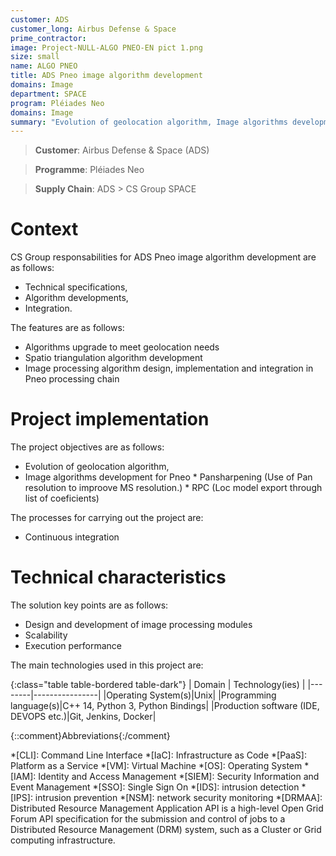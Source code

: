 ```yaml
---
customer: ADS
customer_long: Airbus Defense & Space
prime_contractor: 
image: Project-NULL-ALGO PNEO-EN pict 1.png
size: small
name: ALGO PNEO
title: ADS Pneo image algorithm development
domains: Image
department: SPACE
program: Pléiades Neo
domains: Image
summary: "Evolution of geolocation algorithm, Image algorithms development for Pneo. * Pansharpening (Use of Pan resolution to improove MS resolution.). * RPC (Loc model export through list of coeficients)"
---
```


> __Customer__\: Airbus Defense & Space (ADS)

> __Programme__\: Pléiades Neo

> __Supply Chain__\: ADS >  CS Group SPACE


# Context


CS Group responsabilities for ADS Pneo image algorithm development are as follows:
* Technical specifications,
* Algorithm developments,
* Integration.



The features are as follows:
* Algorithms upgrade to meet geolocation needs
* Spatio triangulation algorithm development
* Image processing algorithm design, implementation and integration in Pneo processing chain

# Project implementation

The project objectives are as follows:
* Evolution of geolocation algorithm,
* Image algorithms development for Pneo
	  * Pansharpening (Use of Pan resolution to improove MS resolution.)
	  * RPC (Loc model export through list of coeficients)

The processes for carrying out the project are:
* Continuous integration

# Technical characteristics

The solution key points are as follows:
* Design and development of image processing modules
* Scalability
* Execution performance



The main technologies used in this project are:

{:class="table table-bordered table-dark"}
| Domain | Technology(ies) |
|--------|----------------|
|Operating System(s)|Unix|
|Programming language(s)|C++ 14, Python 3, Python Bindings|
|Production software (IDE, DEVOPS etc.)|Git, Jenkins, Docker|



{::comment}Abbreviations{:/comment}

*[CLI]: Command Line Interface
*[IaC]: Infrastructure as Code
*[PaaS]: Platform as a Service
*[VM]: Virtual Machine
*[OS]: Operating System
*[IAM]: Identity and Access Management
*[SIEM]: Security Information and Event Management
*[SSO]: Single Sign On
*[IDS]: intrusion detection
*[IPS]: intrusion prevention
*[NSM]: network security monitoring
*[DRMAA]: Distributed Resource Management Application API is a high-level Open Grid Forum API specification for the submission and control of jobs to a Distributed Resource Management (DRM) system, such as a Cluster or Grid computing infrastructure.
